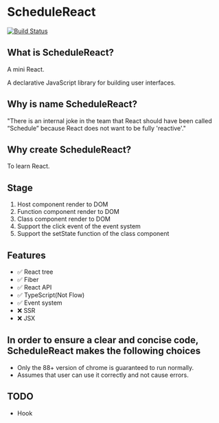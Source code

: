 # ScheduleReact

<a href="https://github.com/taichiyi/Schedule/actions"><img src="https://img.shields.io/github/workflow/status/taichiyi/Schedule/CI.svg" alt="Build Status"></a>

## What is ScheduleReact?

A mini React.

A declarative JavaScript library for building user interfaces.

## Why is name ScheduleReact?

"There is an internal joke in the team that React should have been called “Schedule” because React does not want to be fully 'reactive'."

## Why create ScheduleReact?

To learn React.

## Stage

1. Host component render to DOM
2. Function component render to DOM
3. Class component render to DOM
4. Support the click event of the event system
5. Support the setState function of the class component

## Features

- ✅ React tree
- ✅ Fiber
- ✅ React API
- ✅ TypeScript(Not Flow)
- ✅ Event system
- ❌ SSR
- ❌ JSX

## In order to ensure a clear and concise code, ScheduleReact makes the following choices

- Only the 88+ version of chrome is guaranteed to run normally.
- Assumes that user can use it correctly and not cause errors.

## TODO

- Hook
